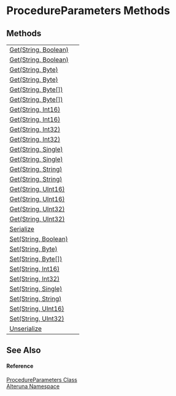 # ProcedureParameters Methods




## Methods
<table>
<tr>
<td><a href="M_Alteruna_ProcedureParameters_Get">Get(String, Boolean)</a></td>
<td> </td></tr>
<tr>
<td><a href="M_Alteruna_ProcedureParameters_Get_1">Get(String, Boolean)</a></td>
<td> </td></tr>
<tr>
<td><a href="M_Alteruna_ProcedureParameters_Get_2">Get(String, Byte)</a></td>
<td> </td></tr>
<tr>
<td><a href="M_Alteruna_ProcedureParameters_Get_3">Get(String, Byte)</a></td>
<td> </td></tr>
<tr>
<td><a href="M_Alteruna_ProcedureParameters_Get_4">Get(String, Byte[])</a></td>
<td> </td></tr>
<tr>
<td><a href="M_Alteruna_ProcedureParameters_Get_5">Get(String, Byte[])</a></td>
<td> </td></tr>
<tr>
<td><a href="M_Alteruna_ProcedureParameters_Get_6">Get(String, Int16)</a></td>
<td> </td></tr>
<tr>
<td><a href="M_Alteruna_ProcedureParameters_Get_7">Get(String, Int16)</a></td>
<td> </td></tr>
<tr>
<td><a href="M_Alteruna_ProcedureParameters_Get_8">Get(String, Int32)</a></td>
<td> </td></tr>
<tr>
<td><a href="M_Alteruna_ProcedureParameters_Get_9">Get(String, Int32)</a></td>
<td> </td></tr>
<tr>
<td><a href="M_Alteruna_ProcedureParameters_Get_10">Get(String, Single)</a></td>
<td> </td></tr>
<tr>
<td><a href="M_Alteruna_ProcedureParameters_Get_11">Get(String, Single)</a></td>
<td> </td></tr>
<tr>
<td><a href="M_Alteruna_ProcedureParameters_Get_12">Get(String, String)</a></td>
<td> </td></tr>
<tr>
<td><a href="M_Alteruna_ProcedureParameters_Get_13">Get(String, String)</a></td>
<td> </td></tr>
<tr>
<td><a href="M_Alteruna_ProcedureParameters_Get_14">Get(String, UInt16)</a></td>
<td> </td></tr>
<tr>
<td><a href="M_Alteruna_ProcedureParameters_Get_15">Get(String, UInt16)</a></td>
<td> </td></tr>
<tr>
<td><a href="M_Alteruna_ProcedureParameters_Get_16">Get(String, UInt32)</a></td>
<td> </td></tr>
<tr>
<td><a href="M_Alteruna_ProcedureParameters_Get_17">Get(String, UInt32)</a></td>
<td> </td></tr>
<tr>
<td><a href="M_Alteruna_ProcedureParameters_Serialize">Serialize</a></td>
<td> </td></tr>
<tr>
<td><a href="M_Alteruna_ProcedureParameters_Set">Set(String, Boolean)</a></td>
<td> </td></tr>
<tr>
<td><a href="M_Alteruna_ProcedureParameters_Set_1">Set(String, Byte)</a></td>
<td> </td></tr>
<tr>
<td><a href="M_Alteruna_ProcedureParameters_Set_2">Set(String, Byte[])</a></td>
<td> </td></tr>
<tr>
<td><a href="M_Alteruna_ProcedureParameters_Set_3">Set(String, Int16)</a></td>
<td> </td></tr>
<tr>
<td><a href="M_Alteruna_ProcedureParameters_Set_4">Set(String, Int32)</a></td>
<td> </td></tr>
<tr>
<td><a href="M_Alteruna_ProcedureParameters_Set_5">Set(String, Single)</a></td>
<td> </td></tr>
<tr>
<td><a href="M_Alteruna_ProcedureParameters_Set_6">Set(String, String)</a></td>
<td> </td></tr>
<tr>
<td><a href="M_Alteruna_ProcedureParameters_Set_7">Set(String, UInt16)</a></td>
<td> </td></tr>
<tr>
<td><a href="M_Alteruna_ProcedureParameters_Set_8">Set(String, UInt32)</a></td>
<td> </td></tr>
<tr>
<td><a href="M_Alteruna_ProcedureParameters_Unserialize">Unserialize</a></td>
<td> </td></tr>
</table>

## See Also


#### Reference
<a href="T_Alteruna_ProcedureParameters">ProcedureParameters Class</a>  
<a href="N_Alteruna">Alteruna Namespace</a>  

